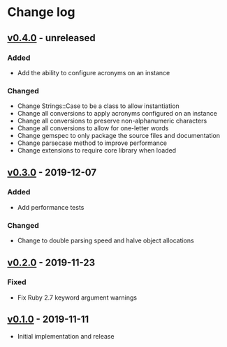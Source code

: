 # Change log

## [v0.4.0] - unreleased

### Added
* Add the ability to configure acronyms on an instance

### Changed
* Change Strings::Case to be a class to allow instantiation
* Change all conversions to apply acronyms configured on an instance
* Change all conversions to preserve non-alphanumeric characters
* Change all conversions to allow for one-letter words
* Change gemspec to only package the source files and documentation
* Change parsecase method to improve performance
* Change extensions to require core library when loaded

## [v0.3.0] - 2019-12-07

### Added
* Add performance tests

### Changed
* Change to double parsing speed and halve object allocations

## [v0.2.0] - 2019-11-23

### Fixed
* Fix Ruby 2.7 keyword argument warnings

## [v0.1.0] - 2019-11-11

* Initial implementation and release

[v0.4.0]: https://github.com/piotrmurach/strings-case/compare/v0.3.0...v0.4.0
[v0.3.0]: https://github.com/piotrmurach/strings-case/compare/v0.2.0...v0.3.0
[v0.2.0]: https://github.com/piotrmurach/strings-case/compare/v0.1.0...v0.2.0
[v0.1.0]: https://github.com/piotrmurach/strings-case/compare/03679ef...v0.1.0
